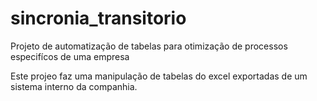 # sincronia_transitorio
Projeto de automatização de tabelas para otimização de processos especifícos de uma empresa

Este projeo  faz uma manipulação de tabelas do excel exportadas de um sistema interno da companhia.
